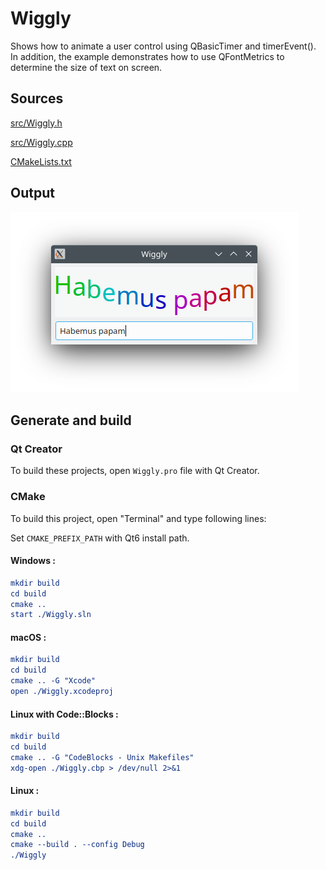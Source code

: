 # Wiggly

Shows how to animate a user control using QBasicTimer and timerEvent(). In addition, the example demonstrates how to use QFontMetrics to determine the size of text on screen.

## Sources

[src/Wiggly.h](src/Wiggly.h)

[src/Wiggly.cpp](src/Wiggly.cpp)

[CMakeLists.txt](CMakeLists.txt)

## Output

![Screenshot](../../../docs/Pictures/Wiggly.png)

## Generate and build

### Qt Creator

To build these projects, open `Wiggly.pro` file with Qt Creator.

### CMake

To build this project, open "Terminal" and type following lines:

Set `CMAKE_PREFIX_PATH` with Qt6 install path.

#### Windows :

``` cmake
mkdir build
cd build
cmake ..
start ./Wiggly.sln
```

#### macOS :

``` cmake
mkdir build
cd build
cmake .. -G "Xcode"
open ./Wiggly.xcodeproj
```

#### Linux with Code::Blocks :

``` cmake
mkdir build
cd build
cmake .. -G "CodeBlocks - Unix Makefiles"
xdg-open ./Wiggly.cbp > /dev/null 2>&1
```

#### Linux :

``` cmake
mkdir build
cd build
cmake .. 
cmake --build . --config Debug
./Wiggly
```
